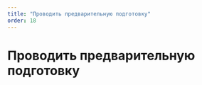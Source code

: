 ```yaml
---
title: "Проводить предварительную подготовку"
order: 18
---
```


# Проводить предварительную подготовку

